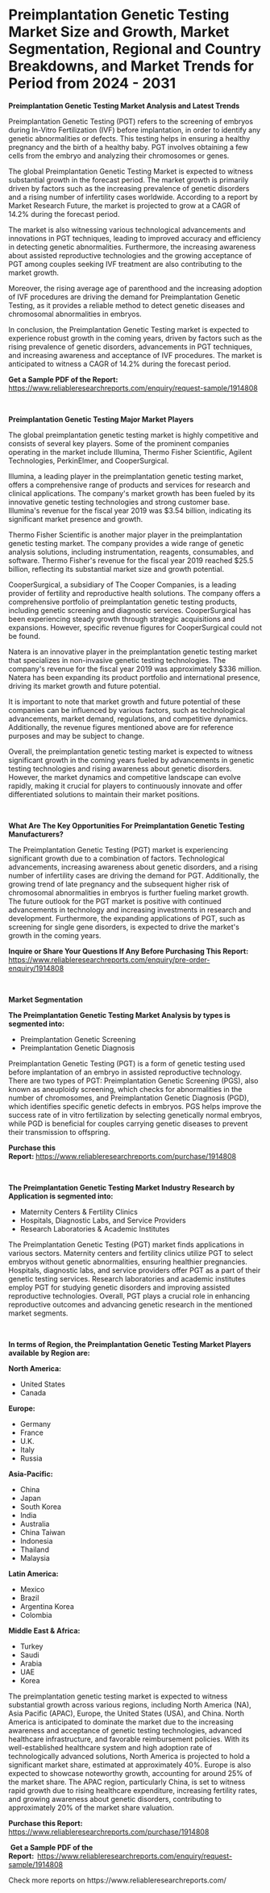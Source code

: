 <p><h1>Preimplantation Genetic Testing Market Size and Growth, Market Segmentation, Regional and Country Breakdowns, and Market Trends for Period from 2024 -  2031</h1></p><p><strong>Preimplantation Genetic Testing Market Analysis and Latest Trends</strong></p>
<p><p>Preimplantation Genetic Testing (PGT) refers to the screening of embryos during In-Vitro Fertilization (IVF) before implantation, in order to identify any genetic abnormalities or defects. This testing helps in ensuring a healthy pregnancy and the birth of a healthy baby. PGT involves obtaining a few cells from the embryo and analyzing their chromosomes or genes.</p><p>The global Preimplantation Genetic Testing Market is expected to witness substantial growth in the forecast period. The market growth is primarily driven by factors such as the increasing prevalence of genetic disorders and a rising number of infertility cases worldwide. According to a report by Market Research Future, the market is projected to grow at a CAGR of 14.2% during the forecast period.</p><p>The market is also witnessing various technological advancements and innovations in PGT techniques, leading to improved accuracy and efficiency in detecting genetic abnormalities. Furthermore, the increasing awareness about assisted reproductive technologies and the growing acceptance of PGT among couples seeking IVF treatment are also contributing to the market growth.</p><p>Moreover, the rising average age of parenthood and the increasing adoption of IVF procedures are driving the demand for Preimplantation Genetic Testing, as it provides a reliable method to detect genetic diseases and chromosomal abnormalities in embryos.</p><p>In conclusion, the Preimplantation Genetic Testing market is expected to experience robust growth in the coming years, driven by factors such as the rising prevalence of genetic disorders, advancements in PGT techniques, and increasing awareness and acceptance of IVF procedures. The market is anticipated to witness a CAGR of 14.2% during the forecast period.</p></p>
<p><strong>Get a Sample PDF of the Report:&nbsp;</strong> <a href="https://www.reliableresearchreports.com/enquiry/request-sample/1914808">https://www.reliableresearchreports.com/enquiry/request-sample/1914808</a></p>
<p>&nbsp;</p>
<p><strong>Preimplantation Genetic Testing Major Market Players</strong></p>
<p><p>The global preimplantation genetic testing market is highly competitive and consists of several key players. Some of the prominent companies operating in the market include Illumina, Thermo Fisher Scientific, Agilent Technologies, PerkinElmer, and CooperSurgical.</p><p>Illumina, a leading player in the preimplantation genetic testing market, offers a comprehensive range of products and services for research and clinical applications. The company's market growth has been fueled by its innovative genetic testing technologies and strong customer base. Illumina's revenue for the fiscal year 2019 was $3.54 billion, indicating its significant market presence and growth.</p><p>Thermo Fisher Scientific is another major player in the preimplantation genetic testing market. The company provides a wide range of genetic analysis solutions, including instrumentation, reagents, consumables, and software. Thermo Fisher's revenue for the fiscal year 2019 reached $25.5 billion, reflecting its substantial market size and growth potential.</p><p>CooperSurgical, a subsidiary of The Cooper Companies, is a leading provider of fertility and reproductive health solutions. The company offers a comprehensive portfolio of preimplantation genetic testing products, including genetic screening and diagnostic services. CooperSurgical has been experiencing steady growth through strategic acquisitions and expansions. However, specific revenue figures for CooperSurgical could not be found.</p><p>Natera is an innovative player in the preimplantation genetic testing market that specializes in non-invasive genetic testing technologies. The company's revenue for the fiscal year 2019 was approximately $336 million. Natera has been expanding its product portfolio and international presence, driving its market growth and future potential.</p><p>It is important to note that market growth and future potential of these companies can be influenced by various factors, such as technological advancements, market demand, regulations, and competitive dynamics. Additionally, the revenue figures mentioned above are for reference purposes and may be subject to change.</p><p>Overall, the preimplantation genetic testing market is expected to witness significant growth in the coming years fueled by advancements in genetic testing technologies and rising awareness about genetic disorders. However, the market dynamics and competitive landscape can evolve rapidly, making it crucial for players to continuously innovate and offer differentiated solutions to maintain their market positions.</p></p>
<p>&nbsp;</p>
<p><strong>What Are The Key Opportunities For Preimplantation Genetic Testing Manufacturers?</strong></p>
<p><p>The Preimplantation Genetic Testing (PGT) market is experiencing significant growth due to a combination of factors. Technological advancements, increasing awareness about genetic disorders, and a rising number of infertility cases are driving the demand for PGT. Additionally, the growing trend of late pregnancy and the subsequent higher risk of chromosomal abnormalities in embryos is further fueling market growth. The future outlook for the PGT market is positive with continued advancements in technology and increasing investments in research and development. Furthermore, the expanding applications of PGT, such as screening for single gene disorders, is expected to drive the market's growth in the coming years.</p></p>
<p><strong>Inquire or Share Your Questions If Any Before Purchasing This Report:</strong> <a href="https://www.reliableresearchreports.com/enquiry/pre-order-enquiry/1914808">https://www.reliableresearchreports.com/enquiry/pre-order-enquiry/1914808</a></p>
<p>&nbsp;</p>
<p><strong>Market Segmentation</strong></p>
<p><strong>The Preimplantation Genetic Testing Market Analysis by types is segmented into:</strong></p>
<p><ul><li>Preimplantation Genetic Screening</li><li>Preimplantation Genetic Diagnosis</li></ul></p>
<p><p>Preimplantation Genetic Testing (PGT) is a form of genetic testing used before implantation of an embryo in assisted reproductive technology. There are two types of PGT: Preimplantation Genetic Screening (PGS), also known as aneuploidy screening, which checks for abnormalities in the number of chromosomes, and Preimplantation Genetic Diagnosis (PGD), which identifies specific genetic defects in embryos. PGS helps improve the success rate of in vitro fertilization by selecting genetically normal embryos, while PGD is beneficial for couples carrying genetic diseases to prevent their transmission to offspring.</p></p>
<p><strong>Purchase this Report:&nbsp;</strong><a href="https://www.reliableresearchreports.com/purchase/1914808">https://www.reliableresearchreports.com/purchase/1914808</a></p>
<p>&nbsp;</p>
<p><strong>The Preimplantation Genetic Testing Market Industry Research by Application is segmented into:</strong></p>
<p><ul><li>Maternity Centers & Fertility Clinics</li><li>Hospitals, Diagnostic Labs, and Service Providers</li><li>Research Laboratories & Academic Institutes</li></ul></p>
<p><p>The Preimplantation Genetic Testing (PGT) market finds applications in various sectors. Maternity centers and fertility clinics utilize PGT to select embryos without genetic abnormalities, ensuring healthier pregnancies. Hospitals, diagnostic labs, and service providers offer PGT as a part of their genetic testing services. Research laboratories and academic institutes employ PGT for studying genetic disorders and improving assisted reproductive technologies. Overall, PGT plays a crucial role in enhancing reproductive outcomes and advancing genetic research in the mentioned market segments.</p></p>
<p>&nbsp;</p>
<p><strong>In terms of Region, the Preimplantation Genetic Testing Market Players available by Region are:</strong></p>
<p>
    <p> <strong> North America: </strong>
        <ul>
            <li>United States</li>
            <li>Canada</li>
        </ul>
        </p> 
    <p> <strong> Europe: </strong>
        <ul>
            <li>Germany</li>
            <li>France</li>
            <li>U.K.</li>
            <li>Italy</li>
            <li>Russia</li>
        </ul>
        </p> 
    <p> <strong> Asia-Pacific: </strong>
        <ul>
            <li>China</li>
            <li>Japan</li>
            <li>South Korea</li>
            <li>India</li>
            <li>Australia</li>
            <li>China Taiwan</li>
            <li>Indonesia</li>
            <li>Thailand</li>
            <li>Malaysia</li>
        </ul>
        </p> 
    <p> <strong> Latin America: </strong>
        <ul>
            <li>Mexico</li>
            <li>Brazil</li>
            <li>Argentina Korea</li>
            <li>Colombia</li>
        </ul>
        </p> 
    <p> <strong> Middle East & Africa: </strong>
        <ul>
            <li>Turkey</li>
            <li>Saudi</li>
            <li>Arabia</li>
            <li>UAE</li>
            <li>Korea</li>
        </ul>
    </p>
    </p>
<p><p>The preimplantation genetic testing market is expected to witness substantial growth across various regions, including North America (NA), Asia Pacific (APAC), Europe, the United States (USA), and China. North America is anticipated to dominate the market due to the increasing awareness and acceptance of genetic testing technologies, advanced healthcare infrastructure, and favorable reimbursement policies. With its well-established healthcare system and high adoption rate of technologically advanced solutions, North America is projected to hold a significant market share, estimated at approximately 40%. Europe is also expected to showcase noteworthy growth, accounting for around 25% of the market share. The APAC region, particularly China, is set to witness rapid growth due to rising healthcare expenditure, increasing fertility rates, and growing awareness about genetic disorders, contributing to approximately 20% of the market share valuation.</p></p>
<p><strong>Purchase this Report: </strong><a href="https://www.reliableresearchreports.com/purchase/1914808">https://www.reliableresearchreports.com/purchase/1914808</a></p>
<p>&nbsp;<strong>Get a Sample PDF of the Report:&nbsp;&nbsp;</strong><a href="https://www.reliableresearchreports.com/enquiry/request-sample/1914808">https://www.reliableresearchreports.com/enquiry/request-sample/1914808</a></p>
<p><strong></strong></p>
<p>Check more reports on https://www.reliableresearchreports.com/</p>